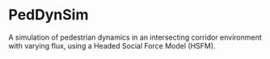 # PedDynSim
A simulation of pedestrian dynamics in an intersecting corridor environment with varying flux, using a Headed Social Force Model (HSFM).
